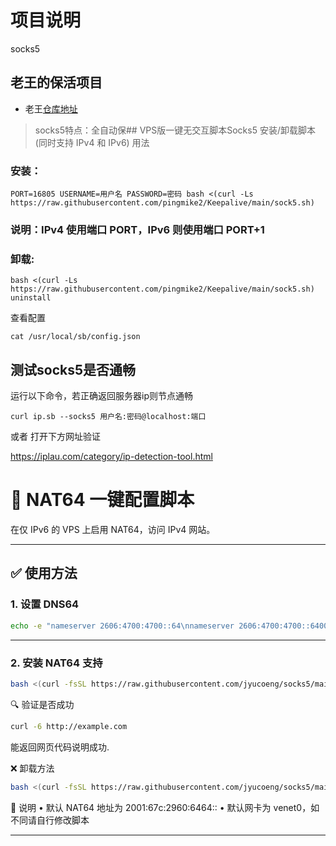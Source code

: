 # 项目说明
 socks5

## 老王的保活项目
- 老王[仓库地址](https://github.com/eooce/Sing-box)  

> socks5特点：全自动保## VPS版一键无交互脚本Socks5  安装/卸载脚本 (同时支持 IPv4 和 IPv6)
用法
### 安装：
```
PORT=16805 USERNAME=用户名 PASSWORD=密码 bash <(curl -Ls https://raw.githubusercontent.com/pingmike2/Keepalive/main/sock5.sh)
```
### 说明：IPv4 使用端口 PORT，IPv6 则使用端口 PORT+1

### 卸载:
```
bash <(curl -Ls https://raw.githubusercontent.com/pingmike2/Keepalive/main/sock5.sh) uninstall
```
查看配置
```
cat /usr/local/sb/config.json
```
## 测试socks5是否通畅
运行以下命令，若正确返回服务器ip则节点通畅
```
curl ip.sb --socks5 用户名:密码@localhost:端口
```
或者
 打开下方网址验证

https://iplau.com/category/ip-detection-tool.html

# 🧩 NAT64 一键配置脚本

在仅 IPv6 的 VPS 上启用 NAT64，访问 IPv4 网站。

---

## ✅ 使用方法

### 1. 设置 DNS64

```bash
echo -e "nameserver 2606:4700:4700::64\nnameserver 2606:4700:4700::6400" | sudo tee /etc/resolv.conf

```
---

### 2. 安装 NAT64 支持

```bash
bash <(curl -fsSL https://raw.githubusercontent.com/jyucoeng/socks5/main/nat64-setup.sh)

```

🔍 验证是否成功

```bash
curl -6 http://example.com

```
能返回网页代码说明成功.

❌ 卸载方法

```bash
bash <(curl -fsSL https://raw.githubusercontent.com/jyucoeng/socks5/main/nat64-setup.sh) uninstall

```
📌 说明
	•	默认 NAT64 地址为 2001:67c:2960:6464::
	•	默认网卡为 venet0，如不同请自行修改脚本

---


